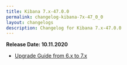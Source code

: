 ```yaml
---
title: Kibana 7.x-47.0.0
permalink: changelog-kibana-7x-47_0_0
layout: changelogs
description: Changelog for Kibana 7.x-47.0.0
---
```

<!--- Copyright 2020 floragunn GmbH -->

**Release Date: 10.11.2020**

* [Upgrade Guide from 6.x to 7.x](sg-upgrade-6-7)

